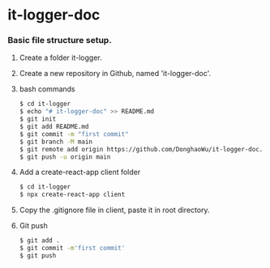 # it-logger-doc

### Basic file structure setup.

1. Create a folder it-logger.

2. Create a new repository in Github, named 'it-logger-doc'.

3. bash commands

    ```bash
    $ cd it-logger
    $ echo "# it-logger-doc" >> README.md
    $ git init
    $ git add README.md
    $ git commit -m "first commit"
    $ git branch -M main
    $ git remote add origin https://github.com/DonghaoWu/it-logger-doc.git
    $ git push -u origin main
    ```

4. Add a create-react-app client folder

    ```bash
    $ cd it-logger
    $ npx create-react-app client
    ```

5. Copy the .gitignore file in client, paste it in root directory.

6. Git push

    ```bash
    $ git add .
    $ git commit -m'first commit'
    $ git push
    ```